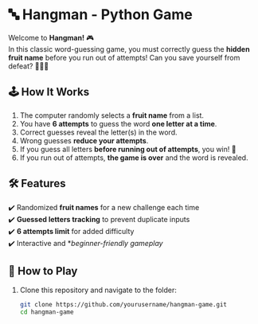 # 🔤 Hangman - Python Game  

Welcome to **Hangman!** 🎮  
In this classic word-guessing game, you must correctly guess the **hidden fruit name** before you run out of attempts! Can you save yourself from defeat? 🍏🍌🍊  

## 🕹️ How It Works  
1. The computer randomly selects a **fruit name** from a list.  
2. You have **6 attempts** to guess the word **one letter at a time**.  
3. Correct guesses reveal the letter(s) in the word.  
4. Wrong guesses **reduce your attempts**.  
5. If you guess all letters **before running out of attempts**, you win! 🎉  
6. If you run out of attempts, **the game is over** and the word is revealed.  

## 🛠 Features  
✔️ Randomized **fruit names** for a new challenge each time  
✔️ **Guessed letters tracking** to prevent duplicate inputs  
✔️ **6 attempts limit** for added difficulty  
✔️ Interactive and **beginner-friendly gameplay*

## 🚀 How to Play  
1. Clone this repository and navigate to the folder:  
   ```sh
   git clone https://github.com/yourusername/hangman-game.git
   cd hangman-game
